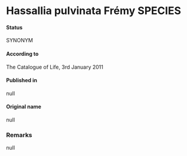 # Hassallia pulvinata Frémy SPECIES

#### Status
SYNONYM

#### According to
The Catalogue of Life, 3rd January 2011

#### Published in
null

#### Original name
null

### Remarks
null